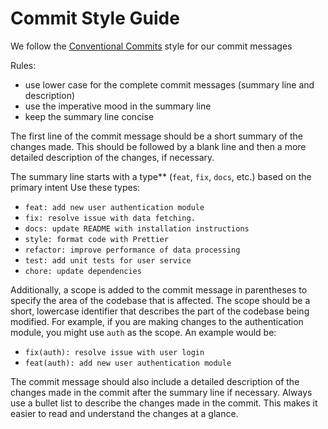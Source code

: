 # Commit Style Guide

We follow the [Conventional Commits](https://www.conventionalcommits.org/en/v1.0.0/) style for our commit messages

Rules:  
- use lower case for the complete commit messages (summary line and description)
- use the imperative mood in the summary line
- keep the summary line concise

The first line of the commit message should be a short summary of the changes made. This should be followed by a blank line and then a more detailed description of the changes, if necessary.

The summary line starts with a type** (`feat`, `fix`, `docs`, etc.) based on the primary intent 
Use these types:
- `feat: add new user authentication module`
- `fix: resolve issue with data fetching.`
- `docs: update README with installation instructions`
- `style: format code with Prettier`
- `refactor: improve performance of data processing`
- `test: add unit tests for user service`
- `chore: update dependencies`

Additionally, a scope is added to the commit message in parentheses to specify the area of the codebase that is affected. The scope should be a short, lowercase identifier that describes the part of the codebase being modified. For example, if you are making changes to the authentication module, you might use `auth` as the scope.
An example would be:
- `fix(auth): resolve issue with user login`
- `feat(auth): add new user authentication module`

The commit message should also include a detailed description of the changes made in the commit after the summary line if necessary.
Always use a bullet list to describe the changes made in the commit. This makes it easier to read and understand the changes at a glance.

